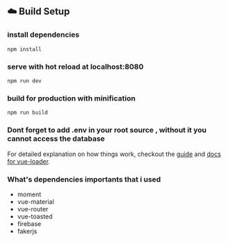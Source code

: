 ## :cloud: Build Setup

### install dependencies
`npm install`
### serve with hot reload at localhost:8080
`npm run dev`
### build for production with minification
`npm run build`
### Dont forget to add .env in your root source , without it you cannot access the database

For detailed explanation on how things work, checkout the [guide](http://vuejs-templates.github.io/webpack/) and [docs for vue-loader](http://vuejs.github.io/vue-loader).

### What's dependencies importants that i used
* moment
* vue-material
* vue-router
* vue-toasted
* firebase
* fakerjs



[CHANGELOG]: ./CHANGELOG.md
[version-badge]: https://img.shields.io/badge/version-1.0.0-blue.svg
[license-badge]: https://img.shields.io/badge/license-MIT-blue.svg
